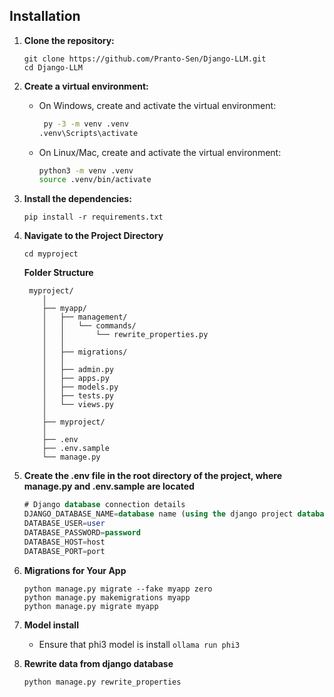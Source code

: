 ## Installation

1. **Clone the repository:**
    ```
    git clone https://github.com/Pranto-Sen/Django-LLM.git
    cd Django-LLM
    ```

2. **Create a virtual environment:**

    - On Windows, create and activate the virtual environment:
      ```bash
       py -3 -m venv .venv
      .venv\Scripts\activate
      ```

    - On Linux/Mac, create and activate the virtual environment:
      ```bash
      python3 -m venv .venv
      source .venv/bin/activate
      ```


3. **Install the dependencies:**
    ```
    pip install -r requirements.txt
    ```

4. **Navigate to the Project Directory**
    ```
    cd myproject
    ```
   **Folder Structure**

    ```
     myproject/
        │
        ├── myapp/
        │   ├── management/
        │   │   └── commands/
        │   │       └── rewrite_properties.py
        │   │
        │   ├── migrations/
        │   │
        │   ├── admin.py
        │   ├── apps.py
        │   ├── models.py
        │   ├── tests.py
        │   └── views.py
        │
        ├── myproject/
        │ 
        ├── .env
        ├── .env.sample
        └── manage.py

    ```

5. **Create the .env file in the root directory of the project, where manage.py and .env.sample are located** 
    
      ```sql
      # Django database connection details
      DJANGO_DATABASE_NAME=database name (using the django project database name)
      DATABASE_USER=user
      DATABASE_PASSWORD=password
      DATABASE_HOST=host
      DATABASE_PORT=port      
      ```
      
6. **Migrations for Your App**
    ```
    python manage.py migrate --fake myapp zero
    python manage.py makemigrations myapp
    python manage.py migrate myapp
    ```
7. **Model install**
   - Ensure that phi3 model is install
     `ollama run phi3`

8. **Rewrite data from django database**
    ```
    python manage.py rewrite_properties
    ```
